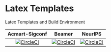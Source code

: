 # Latex Templates

Latex Templates and Build Environment

| Acmart-Sigconf | Beamer | NeurIPS |
| :---: | :---: | :---: |
| [![CircleCI](https://circleci.com/gh/ArmageddonKnight/Acmart-Sigconf.svg?style=svg)](https://circleci.com/gh/ArmageddonKnight/Acmart-Sigconf) | [![CircleCI](https://circleci.com/gh/ArmageddonKnight/Beamer.svg?style=svg)](https://circleci.com/gh/ArmageddonKnight/Beamer) | [![CircleCI](https://circleci.com/gh/ArmageddonKnight/NeurIPS.svg?style=svg)](https://circleci.com/gh/ArmageddonKnight/NeurIPS) |
